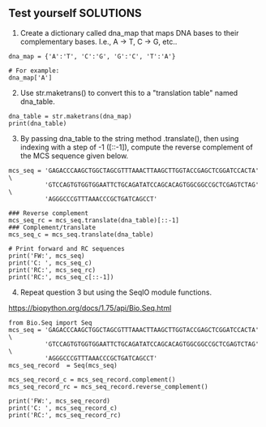 ## Test yourself SOLUTIONS 
1. Create a dictionary called dna_map that maps DNA bases to their complementary bases. I.e., A -> T, C -> G, etc..

```
dna_map = {'A':'T', 'C':'G', 'G':'C', 'T':'A'}

# For example:
dna_map['A']
```

2. Use str.maketrans() to convert this to a "translation table" named dna_table.

```
dna_table = str.maketrans(dna_map)
print(dna_table)
```


3. By passing dna_table to the string method .translate(), then using indexing with a step of -1 ([::-1]), compute the reverse complement of the MCS sequence given below.

```
mcs_seq = 'GAGACCCAAGCTGGCTAGCGTTTAAACTTAAGCTTGGTACCGAGCTCGGATCCACTA' \
          'GTCCAGTGTGGTGGAATTCTGCAGATATCCAGCACAGTGGCGGCCGCTCGAGTCTAG' \
          'AGGGCCCGTTTAAACCCGCTGATCAGCCT'

### Reverse complement 
mcs_seq_rc = mcs_seq.translate(dna_table)[::-1]
### Complement/translate 
mcs_seq_c = mcs_seq.translate(dna_table)

# Print forward and RC sequences
print('FW:', mcs_seq)
print('C: ', mcs_seq_c)
print('RC:', mcs_seq_rc)
print('RC:', mcs_seq_c[::-1])
```


4. Repeat question 3 but using the SeqIO module functions.

https://biopython.org/docs/1.75/api/Bio.Seq.html

```
from Bio.Seq import Seq
mcs_seq = 'GAGACCCAAGCTGGCTAGCGTTTAAACTTAAGCTTGGTACCGAGCTCGGATCCACTA' \
          'GTCCAGTGTGGTGGAATTCTGCAGATATCCAGCACAGTGGCGGCCGCTCGAGTCTAG' \
          'AGGGCCCGTTTAAACCCGCTGATCAGCCT'
mcs_seq_record  = Seq(mcs_seq)

mcs_seq_record_c = mcs_seq_record.complement()
mcs_seq_record_rc = mcs_seq_record.reverse_complement()

print('FW:', mcs_seq_record)
print('C: ', mcs_seq_record_c)
print('RC:', mcs_seq_record_rc)
```

  
